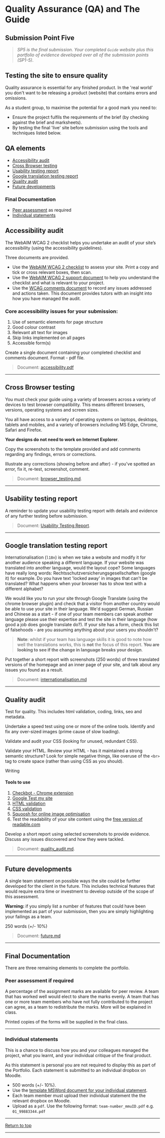 # Quality Assurance (QA) and The Guide

## Submission Point Five

> _SP5 is the final submission. Your completed `Guide` website plus this portfolio of evidence developed over all of the submission points (SP1-5)_.

## Testing the site to ensure quality

Quality assurance is essential for any finished product. In the 'real world' you don't want to be releasing a product (website) that contains errors and omissions.

As a student group, to maximise the potential for a good mark you need to:

- Ensure the project fulfils the requirements of the brief (by checking against the brief and marksheets).
- By testing the final 'live' site before submission using the tools and techniques listed below.

## QA elements

- [Accessibility audit](#Accessibility-audit)
- [Cross Browser testing](#Cross-Browser-testing)
- [Usability testing report](#Usability-testing-report)
- [Google translation testing report](#Google-translation-testing-report)
- [Quality audit](#Quality-audit)
- [Future developments](#Future-developments)

### Final Documentation

<!-- - [Sprint sheets](#Sprint-sheets) -->

- [Peer assessment](#Peer-assessment) as required
- [Individual statements](#Individual-statement)

## Accessibility audit

The WebAIM WCAG 2 checklist helps you undertake an audit of your site’s accessibility (using the accessibility guidelines).

Three documents are provided.

- Use the [WebAIM WCAG 2 checklist](https://webaim.org/standards/wcag/WCAG2Checklist.pdf) to assess your site. Print a copy and tick or cross relevant boxes, then scan.
- Use the [WebAIM WCAG 2 support document](wcag/WCAG2_checklist_support.docx) to help you understand the checklist and what is relevant to your project.
- Use the [WCAG comments document](wcag/template_WCAG2_comments.docx) to record any issues addressed and actions taken. This document provides tutors with an insight into how you have managed the audit.

### Core accessibility issues for your submission:

1.  Use of semantic elements for page structure
1.  Good colour contrast
1.  Relevant alt text for images
1.  Skip links implemented on all pages
1.  Accessible form(s)

Create a single document containing your completed checklist and comments document. Format - pdf file.

> Document: [accessibility.pdf](accessibility.pdf)

---

## Cross Browser testing

You must check your guide using a variety of browsers across a variety of devices to test browser compatibility. This means different browsers, versions, operating systems and screen sizes.

You all have access to a variety of operating systems on laptops, desktops, tablets and mobiles, and a variety of browsers including MS Edge, Chrome, Safari and Firefox.

**Your designs do not need to work on Internet Explorer**.

Copy the screenshots to the template provided and add comments regarding any findings, errors or corrections.

Illustrate any corrections (showing before and after) - if you've spotted an error, fix it, re-test, screenshot, comment.

> Document: [browser_testing.md](browser_testing.md).

---

## Usability testing report

A reminder to update your usability testing report with details and evidence of any further testing before submission.

> Document: [Usability Testing Report](../4_Usability_Testing/usability_testing_report.md).

---

## Google translation testing report

Internationalisation (`l18n`) is when we take a website and modify it for another audience speaking a different language. If your website was translated into another language, would the layout cope? Some languages have really long words: Rechtsschutzversicherungsgesellschaften (google it) for example. Do you have text 'locked away' in images that can't be translated? What happens when your browser has to show text with a different alphabet?

We would like you to run your site through Google Translate (using the chrome browser plugin) and check that a visitor from another country would be able to use your site in their language. We'd suggest German, Russian and Chinese as a start - if one of your team members can speak another language please use their expertise and test the site in their language (how good a job does google translate do?). If your site has a form, check this list of falsehoods - are you assuming anything about your users you shouldn't?

> **Note**: whilst if your team has language skills it is good to note how well the translations works, this is **not** the focus of this report. **You are looking to see if the change in language breaks your design**.

Put together a short report with screenshots (250 words) of three translated versions of the homepage and an inner page of your site, and talk about any issues you found as a result.

> Document: [internationalisation.md](internationalisation.md)

---

## Quality audit

Test for quality. This includes html validation, coding, links, seo and metadata.

Undertake a speed test using one or more of the online tools. Identify and fix any over-sized images (prime cause of slow loading).

Validate and audit your CSS (looking for unused, redundant CSS).

Validate your HTML. Review your HTML - has it maintained a strong semantic structure? Look for simple negative things, like overuse of the `<br>` tag to create space (rather than using CSS as you should).

Writing

#### Tools to use

1.  [Checkbot - Chrome extension](https://www.checkbot.io)
1.  [Google Test my site](https://testmysite.withgoogle.com)
1.  [HTML validation](https://validator.w3.org/nu/)
1.  [CSS validation](https://jigsaw.w3.org/css-validator/)
1.  [Squoosh for online image optimisation](https://squoosh.app/)
1.  Test the readability of your site content using the [free version of readable.com](https://readable.com/)

Develop a short report using selected screenshots to provide evidence. Discuss any issues discovered and how they were tackled.

> Document: [quality_audit.md](quality_audit.md).

---

## Future developments

A single team statement on possible ways the site could be further developed for the client in the future. This includes technical features that would require extra time or investment to develop outside of the scope of this assessment.

**Warning:** if you simply list a number of features that could have been implemented as part of your submission, then you are simply highlighting your failings as a team.

250 words (+/- 10%)

> Document: [future.md](future.md)

---

## Final Documentation

There are three remaining elements to complete the portfolio.

### Peer assessment if required

A percentage of the assignment marks are available for peer review. A team that has worked well would elect to share the marks evenly. A team that has one or more team members who have not fully contributed to the project can agree, as a team to redistribute the marks. More will be explained in class.

Printed copies of the forms will be supplied in the final class.

---

### Individual statements

This is a chance to discuss how you and your colleagues managed the project, what you learnt, and your individual critique of the final product.

As this statement is personal you are not required to display this as part of the Portfolio. Each statement is submitted to an individual dropbox on Moodle.

- 500 words (+/- 10%).
- Use the [template MSWord document for your individual statement](individual_statement.docx).
- Each team member must upload their individual statement the the relevant dropbox on Moodle.
- Upload as a `pdf`. Use the following format: `team-number_mmuID.pdf` e.g. `01_99883344.pdf`

---

[Return to top](<#Quality-Assurance-(QA)-and-The-Guide>)

---
